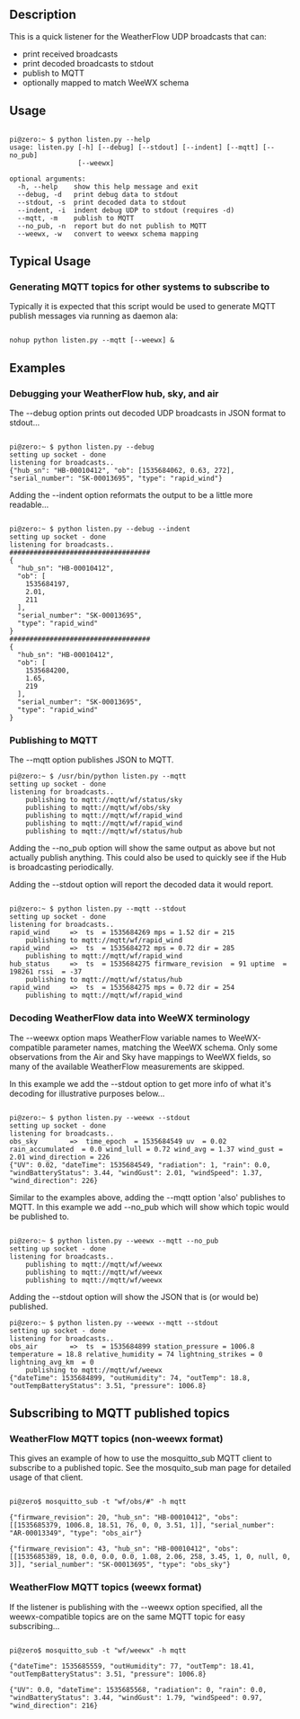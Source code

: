 
## Description

This is a quick listener for the WeatherFlow UDP broadcasts that can:

 * print received broadcasts
 * print decoded broadcasts to stdout
 * publish to MQTT
 * optionally mapped to match WeeWX schema

##  Usage

```

pi@zero:~ $ python listen.py --help
usage: listen.py [-h] [--debug] [--stdout] [--indent] [--mqtt] [--no_pub]
                 [--weewx]

optional arguments:
  -h, --help    show this help message and exit
  --debug, -d   print debug data to stdout
  --stdout, -s  print decoded data to stdout
  --indent, -i  indent debug UDP to stdout (requires -d)
  --mqtt, -m    publish to MQTT
  --no_pub, -n  report but do not publish to MQTT
  --weewx, -w   convert to weewx schema mapping

```

## Typical Usage

### Generating MQTT topics for other systems to subscribe to

Typically it is expected that this script would be used to generate MQTT publish messages via running as daemon ala:

```

nohup python listen.py --mqtt [--weewx] &

```

## Examples

### Debugging your WeatherFlow hub, sky, and air

The --debug option prints out decoded UDP broadcasts in JSON format to stdout...

```

pi@zero:~ $ python listen.py --debug
setting up socket - done
listening for broadcasts..
{"hub_sn": "HB-00010412", "ob": [1535684062, 0.63, 272], "serial_number": "SK-00013695", "type": "rapid_wind"}

```


Adding the --indent option reformats the output to be a little more readable...


```

pi@zero:~ $ python listen.py --debug --indent
setting up socket - done
listening for broadcasts..
###################################
{
  "hub_sn": "HB-00010412",
  "ob": [
    1535684197,
    2.01,
    211
  ],
  "serial_number": "SK-00013695",
  "type": "rapid_wind"
}
###################################
{
  "hub_sn": "HB-00010412",
  "ob": [
    1535684200,
    1.65,
    219
  ],
  "serial_number": "SK-00013695",
  "type": "rapid_wind"
}

```


### Publishing to MQTT

The --mqtt option publishes JSON to MQTT.

```
pi@zero:~ $ /usr/bin/python listen.py --mqtt
setting up socket - done
listening for broadcasts..
    publishing to mqtt://mqtt/wf/status/sky
    publishing to mqtt://mqtt/wf/obs/sky
    publishing to mqtt://mqtt/wf/rapid_wind
    publishing to mqtt://mqtt/wf/rapid_wind
    publishing to mqtt://mqtt/wf/status/hub
```

Adding the --no_pub option will show the same output as above but not actually publish anything. This could also be used to quickly see if the Hub is broadcasting periodically.

Adding the --stdout option will report the decoded data it would report.

```

pi@zero:~ $ python listen.py --mqtt --stdout
setting up socket - done
listening for broadcasts..
rapid_wind     =>  ts  = 1535684269 mps = 1.52 dir = 215
    publishing to mqtt://mqtt/wf/rapid_wind
rapid_wind     =>  ts  = 1535684272 mps = 0.72 dir = 285
    publishing to mqtt://mqtt/wf/rapid_wind
hub_status     =>  ts  = 1535684275 firmware_revision  = 91 uptime  = 198261 rssi  = -37
    publishing to mqtt://mqtt/wf/status/hub
rapid_wind     =>  ts  = 1535684275 mps = 0.72 dir = 254
    publishing to mqtt://mqtt/wf/rapid_wind

```


### Decoding WeatherFlow data into WeeWX terminology

The --weewx option maps WeatherFlow variable names to WeeWX-compatible parameter names, matching the WeeWX schema. Only some observations from the Air and Sky have mappings to WeeWX fields, so many of the available WeatherFlow measurements are skipped.

In this example we add the --stdout option to get more info of what it's decoding for illustrative purposes below... 

```

pi@zero:~ $ python listen.py --weewx --stdout
setting up socket - done
listening for broadcasts..
obs_sky        =>  time_epoch  = 1535684549 uv  = 0.02 rain_accumulated  = 0.0 wind_lull = 0.72 wind_avg = 1.37 wind_gust = 2.01 wind_direction = 226
{"UV": 0.02, "dateTime": 1535684549, "radiation": 1, "rain": 0.0, "windBatteryStatus": 3.44, "windGust": 2.01, "windSpeed": 1.37, "wind_direction": 226}
```

Similar to the examples above, adding the --mqtt option 'also' publishes to MQTT.  In this example we add --no_pub which will show which topic would be published to.

```

pi@zero:~ $ python listen.py --weewx --mqtt --no_pub
setting up socket - done
listening for broadcasts..
    publishing to mqtt://mqtt/wf/weewx
    publishing to mqtt://mqtt/wf/weewx
    publishing to mqtt://mqtt/wf/weewx

```

Adding the --stdout option will show the JSON that is (or would be) published.

```
pi@zero:~ $ python listen.py --weewx --mqtt --stdout
setting up socket - done
listening for broadcasts..
obs_air        =>  ts  = 1535684899 station_pressure = 1006.8 temperature = 18.8 relative_humidity = 74 lightning_strikes = 0 lightning_avg_km  = 0
    publishing to mqtt://mqtt/wf/weewx
{"dateTime": 1535684899, "outHumidity": 74, "outTemp": 18.8, "outTempBatteryStatus": 3.51, "pressure": 1006.8}
```

## Subscribing to MQTT published topics

### WeatherFlow MQTT topics (non-weewx format)

This gives an example of how to use the mosquitto_sub MQTT client to subscribe to a published topic.   See the mosquito_sub man page for detailed usage of that client.

```

pi@zero$ mosquitto_sub -t "wf/obs/#" -h mqtt

{"firmware_revision": 20, "hub_sn": "HB-00010412", "obs": [[1535685379, 1006.8, 18.51, 76, 0, 0, 3.51, 1]], "serial_number": "AR-00013349", "type": "obs_air"}

{"firmware_revision": 43, "hub_sn": "HB-00010412", "obs": [[1535685389, 18, 0.0, 0.0, 0.0, 1.08, 2.06, 258, 3.45, 1, 0, null, 0, 3]], "serial_number": "SK-00013695", "type": "obs_sky"}

```

### WeatherFlow MQTT topics (weewx format)

If the listener is publishing with the --weewx option specified, all the weewx-compatible topics are on the same MQTT topic for easy subscribing...


```

pi@zero$ mosquitto_sub -t "wf/weewx" -h mqtt

{"dateTime": 1535685559, "outHumidity": 77, "outTemp": 18.41, "outTempBatteryStatus": 3.51, "pressure": 1006.8}

{"UV": 0.0, "dateTime": 1535685568, "radiation": 0, "rain": 0.0, "windBatteryStatus": 3.44, "windGust": 1.79, "windSpeed": 0.97, "wind_direction": 216}

```


